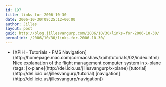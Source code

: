 ```yaml
---
id: 197
title: links for 2006-10-30
date: 2006-10-30T09:25:12+00:00
author: Jilles
layout: post
guid: http://blog.jillesvangurp.com/2006/10/30/links-for-2006-10-30/
permalink: /2006/10/30/links-for-2006-10-30/
---
```

<ul class="delicious">
	<li>
		<div class="delicious-link">[XPIH - Tutorials - FMS Navigation](http://homepage.mac.com/cormacshaw/xpih/tutorials/02/index.html)</div>
		<div class="delicious-extended">Nice explanation of the flight management computer system in x-plane</div>
		<div class="delicious-tags">(tags: [x-plane](http://del.icio.us/jillesvangurp/x-plane) [tutorial](http://del.icio.us/jillesvangurp/tutorial) [navigation](http://del.icio.us/jillesvangurp/navigation))</div>
	</li>
</ul>
